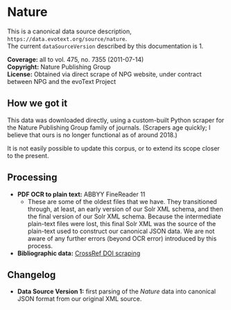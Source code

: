 # Nature

This is a canonical data source description, `https://data.evotext.org/source/nature`.  
The current `dataSourceVersion` described by this documentation is 1.

**Coverage:** all to vol. 475, no. 7355 \(2011-07-14\)  
**Copyright:** Nature Publishing Group  
**License:** Obtained via direct scrape of NPG website, under contract between NPG and the evoText Project

## How we got it

This data was downloaded directly, using a custom-built Python scraper for the Nature Publishing Group family of journals. \(Scrapers age quickly; I believe that ours is no longer functional as of around 2018.\)

It is not easily possible to update this corpus, or to extend its scope closer to the present.

## Processing

* **PDF OCR to plain text:** ABBYY FineReader 11
  * These are some of the oldest files that we have. They transitioned through, at least, an early version of our Solr XML schema, and then the final version of our Solr XML schema. Because the intermediate plain-text files were lost, this final Solr XML was the source of the plain-text used to construct our canonical JSON data. We are not aware of any further errors \(beyond OCR error\) introduced by this process.
* **Bibliographic data:** [CrossRef DOI scraping](../technical-details/crossref-doi-scraping.md)

## Changelog

* **Data Source Version 1:** first parsing of the _Nature_ data into canonical JSON format from our original XML source.

